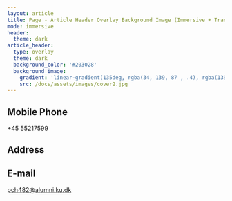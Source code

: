 ```yaml
---
layout: article
title: Page - Article Header Overlay Background Image (Immersive + Translucent Header)
mode: immersive
header:
  theme: dark
article_header:
  type: overlay
  theme: dark
  background_color: '#203028'
  background_image:
    gradient: 'linear-gradient(135deg, rgba(34, 139, 87 , .4), rgba(139, 34, 139, .4))'
    src: /docs/assets/images/cover2.jpg
---
```



## Mobile Phone
+45 55217599
## Address

## E-mail
pch482@alumni.ku.dk
